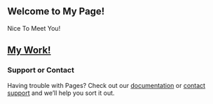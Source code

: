 ## Welcome to My Page!
   Nice To Meet You!

## [My Work!](http://htmlpreview.github.com/?https://github.com/huakaiwuxv/huakaiwuxv.github.io/tree/master/file/acmti.html)

### Support or Contact

Having trouble with Pages? Check out our [documentation](https://help.github.com/categories/github-pages-basics/) or [contact support](https://github.com/contact) and we’ll help you sort it out.
